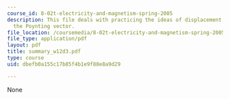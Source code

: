 ```yaml
---
course_id: 8-02t-electricity-and-magnetism-spring-2005
description: This file deals with practicing the ideas of displacement current and
  the Poynting vector.
file_location: /coursemedia/8-02t-electricity-and-magnetism-spring-2005/dbefb0a155c17b85f4b1e9f88e8a9d29_summary_w12d3.pdf
file_type: application/pdf
layout: pdf
title: summary_w12d3.pdf
type: course
uid: dbefb0a155c17b85f4b1e9f88e8a9d29

---
```

None